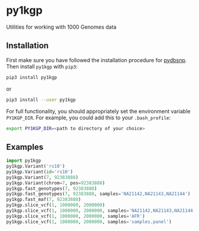 # py1kgp

Utilities for working with 1000 Genomes data

## Installation

First make sure you have followed the installation procedure for
[pydbsnp](https://github.com/anthony-aylward/pydbsnp). Then install `py1kgp`
with `pip3`:

```sh
pip3 install py1kgp
```
or
```sh
pip3 install --user py1kgp
```

For full functionality, you should appropriately set the environment variable
`PY1KGP_DIR`. For example, you could add this to your `.bash_profile`:

```bash
export PY1KGP_DIR=<path to directory of your choice>
```

## Examples

```python
import py1kgp
py1kgp.Variant('rs10')
py1kgp.Variant(id='rs10')
py1kgp.Variant(7, 92383888)
py1kgp.Variant(chrom=7, pos=92383888)
py1kgp.fast_genotypes(7, 92383888)
py1kgp.fast_genotypes(7, 92383888, samples='NA21142,NA21143,NA21144')
py1kgp.fast_maf(7, 92383888)
py1kgp.slice_vcf(1, 1000000, 2000000)
py1kgp.slice_vcf(1, 1000000, 2000000, samples='NA21142,NA21143,NA21144')
py1kgp.slice_vcf(1, 1000000, 2000000, samples='AFR')
py1kgp.slice_vcf(1, 1000000, 2000000, samples='samples.panel')
```